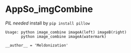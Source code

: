 # AppSo_imgCombine

*PIL needed* install by `pip install pillow`

```
Usage: python image_combine imageA(left) imageB(right)
       python image_combine imageA(watermark)
```

`__author__ = 'Meldonization'`
